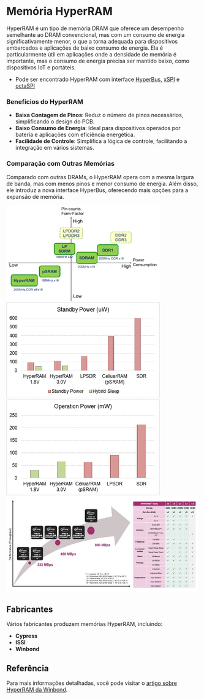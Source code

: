 
# Memória HyperRAM

HyperRAM é um tipo de memória DRAM que oferece um desempenho semelhante ao DRAM convencional, mas com um consumo de energia significativamente menor, o que a torna adequada para dispositivos embarcados e aplicações de baixo consumo de energia. Ela é particularmente útil em aplicações onde a densidade de memória é importante, mas o consumo de energia precisa ser mantido baixo, como dispositivos IoT e portáteis.

- Pode ser encontrado HyperRAM com interface [HyperBus](../CommProtocol/HyperBus.md), [xSPI](../CommProtocol/SPI.md##xSPI) e [octaSPI](../CommProtocol/SPI.md##OctaSPI)

### Benefícios do HyperRAM

- **Baixa Contagem de Pinos**: Reduz o número de pinos necessários, simplificando o design do PCB.
- **Baixo Consumo de Energia**: Ideal para dispositivos operados por bateria e aplicações com eficiência energética.
- **Facilidade de Controle**: Simplifica a lógica de controle, facilitando a integração em vários sistemas.

### Comparação com Outras Memórias

Comparado com outras DRAMs, o HyperRAM opera com a mesma largura de banda, mas com menos pinos e menor consumo de energia. Além disso, ele introduz a nova interface HyperBus, oferecendo mais opções para a expansão de memória.

<img src="../../assets/images/hyperRAM1.png" alt="Alt Text" width="400" height="250">
<img src="../../assets/images/hyperRAM2.png" alt="Alt Text" width="400" height="250">
<img src="../../assets/images/hyperRAM3.png" alt="Alt Text" width="400" height="250">
<img src="../../assets/images/hyperRAM4.jpeg" alt="Alt Text" width="500" height="250">

## Fabricantes

Vários fabricantes produzem memórias HyperRAM, incluindo:
- **Cypress**
- **ISSI**
- **Winbond**

## Referência

Para mais informações detalhadas, você pode visitar o [artigo sobre HyperRAM da Winbond](https://www.winbond.com/hq/support/online-learning/articles-item/what-you-need-to-know-about-hyperram.html?__locale=en).

